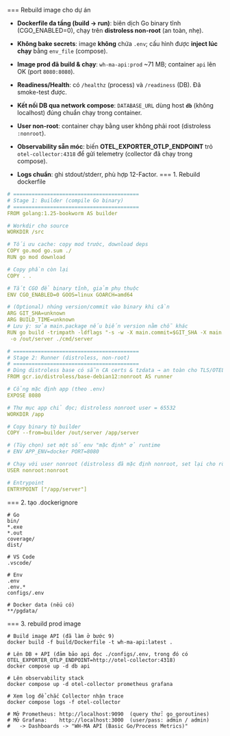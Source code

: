 === Rebuild image cho dự án 
- **Dockerfile đa tầng (build → run)**: biên dịch Go binary tĩnh (CGO_ENABLED=0), chạy trên **distroless non-root** (an toàn, nhẹ).
  
- **Không bake secrets**: image **không** chứa `.env`; cấu hình được **inject lúc chạy** bằng `env_file` (compose).
  
- **Image prod đã build & chạy**: `wh-ma-api:prod` ~71 MB; container `api` lên OK (port `8080:8080`).
  
- **Readiness/Health**: có `/healthz` (process) và `/readiness` (DB). Đã smoke-test được.
  
- **Kết nối DB qua network compose**: `DATABASE_URL` dùng host **`db`** (không localhost) đúng chuẩn chạy trong container.
  
- **User non-root**: container chạy bằng user không phải root (distroless `:nonroot`).
  
- **Observability sẵn móc**: biến **OTEL_EXPORTER_OTLP_ENDPOINT** trỏ `otel-collector:4318` để gửi telemetry (collector đã chạy trong compose).
  
- **Logs chuẩn**: ghi stdout/stderr, phù hợp 12-Factor.
 === 1. Rebuild dockerfile
 ```yaml
 # =========================================
# Stage 1: Builder (compile Go binary)
# =========================================
FROM golang:1.25-bookworm AS builder

# Workdir cho source
WORKDIR /src

# Tối ưu cache: copy mod trước, download deps
COPY go.mod go.sum ./
RUN go mod download

# Copy phần còn lại
COPY . .

# Tắt CGO để binary tĩnh, giảm phụ thuộc
ENV CGO_ENABLED=0 GOOS=linux GOARCH=amd64

# (Optional) nhúng version/commit vào binary khi cần
ARG GIT_SHA=unknown
ARG BUILD_TIME=unknown
# Lưu ý: sửa main.package nếu biến version nằm chỗ khác
RUN go build -trimpath -ldflags "-s -w -X main.commit=$GIT_SHA -X main.buildTime=$BUILD_TIME" \
  -o /out/server ./cmd/server

# =========================================
# Stage 2: Runner (distroless, non-root)
# =========================================
# Dùng distroless base có sẵn CA certs & tzdata → an toàn cho TLS/OTEL
FROM gcr.io/distroless/base-debian12:nonroot AS runner

# Cổng mặc định app (theo .env)
EXPOSE 8080

# Thư mục app chỉ đọc; distroless nonroot user = 65532
WORKDIR /app

# Copy binary từ builder
COPY --from=builder /out/server /app/server

# (Tùy chọn) set một số env "mặc định" ở runtime
# ENV APP_ENV=docker PORT=8080

# Chạy với user nonroot (distroless đã mặc định nonroot, set lại cho rõ ràng)
USER nonroot:nonroot

# Entrypoint
ENTRYPOINT ["/app/server"]
```
=== 2. tạo .dockerignore
```
# Go
bin/
*.exe
*.out
coverage/
dist/

# VS Code
.vscode/

# Env
.env
.env.*
configs/.env

# Docker data (nếu có)
**/pgdata/

```
=== 3. rebuild prod image
```shell
# Build image API (đã làm ở bước 9)
docker build -f build/Dockerfile -t wh-ma-api:latest .

# Lên DB + API (đảm bảo api đọc ./configs/.env, trong đó có OTEL_EXPORTER_OTLP_ENDPOINT=http://otel-collector:4318)
docker compose up -d db api

# Lên observability stack
docker compose up -d otel-collector prometheus grafana

# Xem log để chắc Collector nhận trace
docker compose logs -f otel-collector

# Mở Prometheus: http://localhost:9090  (query thử: go_goroutines)
# Mở Grafana:    http://localhost:3000  (user/pass: admin / admin)
#   -> Dashboards -> "WH-MA API (Basic Go/Process Metrics)"
```
